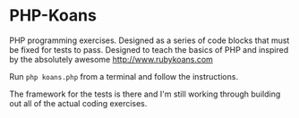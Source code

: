 PHP-Koans
=========

PHP programming exercises. Designed as a series of code blocks that must be fixed for tests to pass. Designed to teach the basics of PHP and inspired by the absolutely awesome http://www.rubykoans.com

Run ```php koans.php``` from a terminal and follow the instructions.

The framework for the tests is there and I'm still working through building out all of the actual coding exercises.
